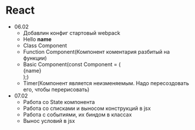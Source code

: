 # React

- 06.02
    - Добавлин конфиг стартовый webpack
    - Hello **name**
    - Class Component
    - Function Component(Компонент коментария разбитый на функции)
    - Basic Component(const Component = (<div>{name}</div>);)
    - Timer(Компонент является неизменяемым. Надо пересоздовать его, чтобы перерисовать)
- 07.02
    - Работа со State компонента
    - Работа со списками и выносом конструкций в jsx
    - Работа с событиями, их биндом в классах
    - Вынос условий в jsx